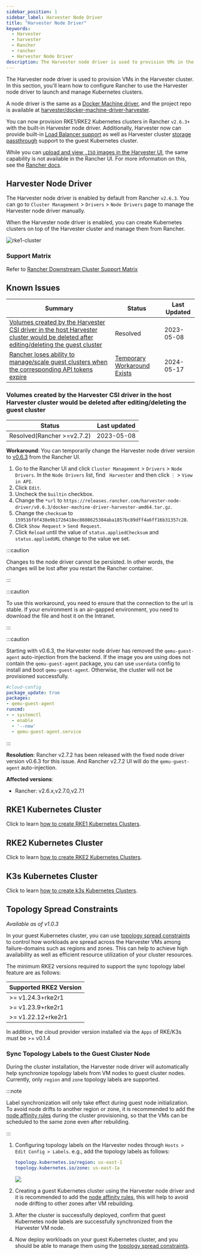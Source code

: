 ```yaml
---
sidebar_position: 1
sidebar_label: Harvester Node Driver
title: "Harvester Node Driver"
keywords:
  - Harvester
  - harvester
  - Rancher
  - rancher
  - Harvester Node Driver
description: The Harvester node driver is used to provision VMs in the Harvester cluster. In this section, you'll learn how to configure Rancher to use the Harvester node driver to launch and manage Kubernetes clusters.
---
```


<head>
  <link rel="canonical" href="https://docs.harvesterhci.io/v1.1/rancher/node/node-driver"/>
</head>

The Harvester node driver is used to provision VMs in the Harvester cluster. In this section, you'll learn how to configure Rancher to use the Harvester node driver to launch and manage Kubernetes clusters.

A node driver is the same as a [Docker Machine driver](https://docs.docker.com/machine/), and the project repo is available at [harvester/docker-machine-driver-harvester](https://github.com/harvester/docker-machine-driver-harvester).

You can now provision RKE1/RKE2 Kubernetes clusters in Rancher `v2.6.3+` with the built-in Harvester node driver. 
Additionally, Harvester now can provide built-in [Load Balancer support](../cloud-provider.md) as well as Harvester cluster [storage passthrough](../csi-driver.md) support to the guest Kubernetes cluster.

While you can [upload and view `.ISO` images in the Harvester UI](../../upload-image.md#upload-images-via-local-file), the same capability is not available in the Rancher UI. For more information on this, see the [Rancher docs](https://rancher.com/docs/rancher/v2.6/en/virtualization-admin/#harvester-node-driver).

## Harvester Node Driver

The Harvester node driver is enabled by default from Rancher `v2.6.3`. You can go to `Cluster Management` > `Drivers` > `Node Drivers` page to manage the Harvester node driver manually.

When the Harvester node driver is enabled, you can create Kubernetes clusters on top of the Harvester cluster and manage them from Rancher.

![rke1-cluster](/img/v1.1/rancher/rke1-node-driver.png)

### Support Matrix
Refer to [Rancher Downstream Cluster Support Matrix](https://www.suse.com/suse-rancher/support-matrix/all-supported-versions/rancher-v2-6-9)

## Known Issues

| Summary                                                                                                                                                                                   | Status                                                                                      | Last Updated |
|-------------------------------------------------------------------------------------------------------------------------------------------------------------------------------------------|---------------------------------------------------------------------------------------------|--------------|
| [Volumes created by the Harvester CSI driver in the host Harvester cluster would be deleted after editing/deleting the guest cluster](https://github.com/harvester/harvester/issues/3272) | Resolved                                                                                    | 2023-05-08   |
| [Rancher loses ability to manage/scale guest clusters when the corresponding API tokens expire](https://github.com/harvester/harvester/issues/5827)                                       | [Temporary Workaround Exists](https://harvesterhci.io/kb/renew_harvester_cloud_credentials) | 2024-05-17   |

### Volumes created by the Harvester CSI driver in the host Harvester cluster would be deleted after editing/deleting the guest cluster
| Status    | Last updated |
|-----------|--------------|
| Resolved(Rancher >=v2.7.2) | 2023-05-08   |

**Workaround**: You can temporarily change the Harvester node driver version to [v0.6.3](https://github.com/harvester/docker-machine-driver-harvester/releases/tag/v0.6.3) from the Rancher UI.
1. Go to the Rancher UI and click `Cluster Management` > `Drivers` > `Node Drivers`. In the `Node Drivers` list, find ` Harvester` and then click `⋮`  > `View in API`.
2. Click `Edit`.
3. Uncheck the `builtin` checkbox.
4. Change the `*url` to `https://releases.rancher.com/harvester-node-driver/v0.6.3/docker-machine-driver-harvester-amd64.tar.gz`.
5. Change the `checksum` to `159516f8f438e9b1726418ec8608625384aba1857bc89dff4a6ff16b31357c28`.
6. Click `Show Request` > `Send Request`.
7. Click `Reload` until the value of `status.appliedChecksum` and `status.appliedURL` change to the value we set.

:::caution

Changes to the node driver cannot be persisted. In other words, the changes will be lost after you restart the Rancher container.

:::

:::caution

To use this workaround, you need to ensure that the connection to the url is stable.
If your environment is an air-gapped environment, you need to download the file and host it on the Intranet.

:::

:::caution

Starting with v0.6.3, the Harvester node driver has removed the `qemu-guest-agent` auto-injection from the backend. If the image you are using does not contain the `qemu-guest-agent` package, you can use `userdata` config to install and boot `qemu-guest-agent`. Otherwise, the cluster will not be provisioned successfully.
```yaml
#cloud-config
package_update: true
packages:
- qemu-guest-agent
runcmd:
- - systemctl
  - enable
  - '--now'
  - qemu-guest-agent.service
```

:::

**Resolution**: Rancher v2.7.2 has been released with the fixed node driver version v0.6.3 for this issue. And Rancher v2.7.2 UI will do the `qemu-guest-agent` auto-injection.

**Affected versions**:
- Rancher: v2.6.x,v2.7.0,v2.7.1

## RKE1 Kubernetes Cluster
Click to learn [how to create RKE1 Kubernetes Clusters](./rke1-cluster.md).

## RKE2 Kubernetes Cluster
Click to learn [how to create RKE2 Kubernetes Clusters](./rke2-cluster.md).

## K3s Kubernetes Cluster
Click to learn [how to create k3s Kubernetes Clusters](./k3s-cluster.md).


## Topology Spread Constraints

_Available as of v1.0.3_

In your guest Kubernetes cluster, you can use [topology spread constraints](https://kubernetes.io/docs/concepts/scheduling-eviction/topology-spread-constraints/) to control how workloads are spread across the Harvester VMs among failure-domains such as regions and zones. This can help to achieve high availability as well as efficient resource utilization of your cluster resources.

The minimum RKE2 versions required to support the sync topology label feature are as follows:

| Supported RKE2 Version |
| :--|
| \>=  v1.24.3+rke2r1 |
| \>=  v1.23.9+rke2r1 |
| \>=  v1.22.12+rke2r1 |

In addition, the cloud provider version installed via the `Apps` of RKE/K3s must be >= v0.1.4

### Sync Topology Labels to the Guest Cluster Node

During the cluster installation, the Harvester node driver will automatically help synchronize topology labels from VM nodes to guest cluster nodes. Currently, only `region` and `zone` topology labels are supported.

:::note

Label synchronization will only take effect during guest node initialization. To avoid node drifts to another region or zone, it is recommended to add the [node affinity rules](./rke2-cluster.md#add-node-affinity) during the cluster provisioning, so that the VMs can be scheduled to the same zone even after rebuilding.

:::

1. Configuring topology labels on the Harvester nodes through `Hosts > Edit Config > Labels`. e.g., add the topology labels as follows:
   ```yaml
   topology.kubernetes.io/region: us-east-1
   topology.kubernetes.io/zone: us-east-1a
   ```
   ![](/img/v1.1/rancher/node-add-affinity-labels.png)

1. Creating a guest Kubernetes cluster using the Harvester node driver and it is recommended to add the [node affinity rules](./rke2-cluster.md#add-node-affinity), this will help to avoid node drifting to other zones after VM rebuilding.

1. After the cluster is successfully deployed, confirm that guest Kubernetes node labels are successfully synchronized from the Harvester VM node.

1. Now deploy workloads on your guest Kubernetes cluster, and you should be able to manage them using the [topology spread constraints](https://kubernetes.io/docs/concepts/scheduling-eviction/topology-spread-constraints/).
